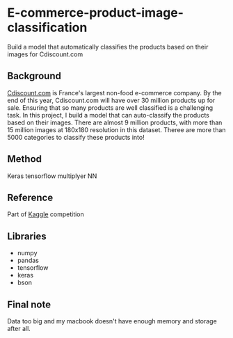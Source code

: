 # E-commerce-product-image-classification
Build a model that automatically classifies the products based on their images for Cdiscount.com

## Background
[Cdiscount.com](https://www.cdiscount.com) is France's largest non-food e-commerce company. By the end of this year, Cdiscount.com will have over 30 million products up for sale. Ensuring that so many products are well classified is a challenging task.
In this project, I build a model that can auto-classify the products based on their images. There are almost 9 million products, with more than 15 million images at 180x180 resolution in this dataset. Theree are more than 5000 categories to classify these products into!

## Method

Keras tensorflow multiplyer NN

## Reference
Part of [Kaggle](https://www.kaggle.com/c/cdiscount-image-classification-challenge) competition

## Libraries
- numpy
- pandas
- tensorflow
- keras
- bson

## Final note
Data too big and my macbook doesn't have enough memory and storage after all. 

